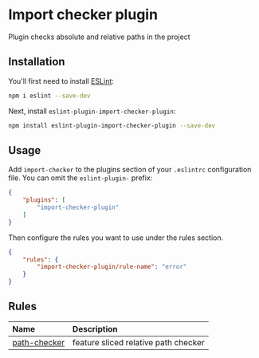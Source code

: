 # Import checker plugin

Plugin checks absolute and relative paths in the project

## Installation

You'll first need to install [ESLint](https://eslint.org/):

```sh
npm i eslint --save-dev
```

Next, install `eslint-plugin-import-checker-plugin`:

```sh
npm install eslint-plugin-import-checker-plugin --save-dev
```

## Usage

Add `import-checker` to the plugins section of your `.eslintrc` configuration file. You can omit the `eslint-plugin-` prefix:

```json
{
    "plugins": [
        "import-checker-plugin"
    ]
}
```


Then configure the rules you want to use under the rules section.

```json
{
    "rules": {
        "import-checker-plugin/rule-name": "error"
    }
}
```

## Rules

<!-- begin auto-generated rules list -->

| Name                                       | Description                          |
| :----------------------------------------- | :----------------------------------- |
| [path-checker](docs/rules/path-checker.md) | feature sliced relative path checker |

<!-- end auto-generated rules list -->


